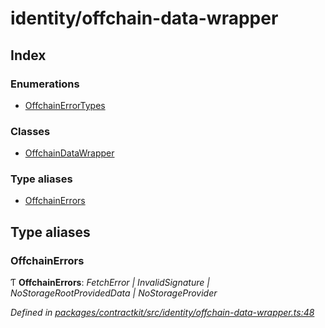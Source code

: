 # identity/offchain-data-wrapper

## Index

### Enumerations

* [OffchainErrorTypes]()

### Classes

* [OffchainDataWrapper]()

### Type aliases

* [OffchainErrors](_identity_offchain_data_wrapper_.md#offchainerrors)

## Type aliases

### OffchainErrors

Ƭ **OffchainErrors**: _FetchError \| InvalidSignature \| NoStorageRootProvidedData \| NoStorageProvider_

_Defined in_ [_packages/contractkit/src/identity/offchain-data-wrapper.ts:48_](https://github.com/celo-org/celo-monorepo/blob/master/packages/contractkit/src/identity/offchain-data-wrapper.ts#L48)

